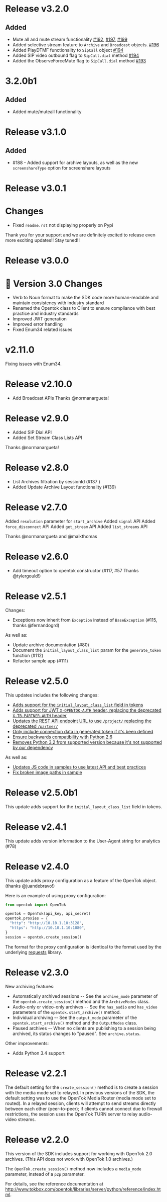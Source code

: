 # Release v3.2.0

## Added

- Mute all and mute stream functionality [#192](https://github.com/opentok/Opentok-Python-SDK/pull/192), [#197](https://github.com/opentok/Opentok-Python-SDK/pull/197), [#199](https://github.com/opentok/Opentok-Python-SDK/pull/199)
- Added selective stream feature to `Archive` and `Broadcast` objects. [#196](https://github.com/opentok/Opentok-Python-SDK/pull/196)
- Added PlayDTMF functionality to `SipCall` object [#194](https://github.com/opentok/Opentok-Python-SDK/pull/194)
- Added SIP video outbound flag to `SipCall.dial` method [#194](https://github.com/opentok/Opentok-Python-SDK/pull/194)
- Added the ObserveForceMute flag to `SipCall.dial` method [#193](https://github.com/opentok/Opentok-Python-SDK/pull/193)

# 3.2.0b1

## Added

- Added mute/muteall functionality

# Release v3.1.0

## Added

* #188 - Added support for archive layouts, as well as the new `screenshareType` option for screenshare layouts

# Release v3.0.1

# Changes

- Fixed `readme.rst` not displaying properly on Pypi

Thank you for your support and we are definitely excited to release even more exciting updates!! Stay tuned!!

# Release v3.0.0

# 🎉   Version 3.0 Changes

- Verb to Noun format to make the SDK code more human-readable and maintain consistency with industry standard
- Renamed the Opentok class to Client to ensure compliance with best practice and industry standards
- Improved JWT generation
- Improved error handling
- Fixed Enum34 related issues

# v2.11.0

Fixing issues with Enum34.

# Release v2.10.0

- Add Broadcast APIs
Thanks @normanargueta!

# Release v2.9.0

- Added SIP Dial API
- Added Set Stream Class Lists API

Thanks @normanargueta!

# Release v2.8.0

- List Archives filtration by sessionId (#137 )
- Added Update Archive Layout functionality (#139)

# Release v2.7.0

Added `resolution` parameter for `start_archive`
Added `signal` API
Added `force_disconnect` API
Added `get_stream` API
Added `list_streams` API

Thanks @normanargueta and @maikthomas

# Release v2.6.0

- Add timeout option to opentok constructor (#117, #57 Thanks @tylergould!)

# Release v2.5.1

Changes:

- Exceptions now inherit from `Exception` instead of `BaseException` (#115, thanks @fernandogrd)

As well as:

- Update archive documentation (#80)
- Document the `initial_layout_class_list` param for the `generate_token` function (#112)
- Refactor sample app (#111)

# Release v2.5.0

This updates includes the following changes:

- [Adds support for the `initial_layout_class_list` field in tokens](https://github.com/opentok/Opentok-Python-SDK/pull/77)
- [Adds support for JWT `X-OPENTOK-AUTH` header, replacing the deprecated `X-TB-PARTNER-AUTH` header](https://github.com/opentok/Opentok-Python-SDK/pull/86)
- [Updates the REST API endpoint URL to use `/project/` replacing the deprecated `/partner/`](https://github.com/opentok/Opentok-Python-SDK/pull/105)
- [Only include connection data in generated token if it's been defined](https://github.com/opentok/Opentok-Python-SDK/pull/106)
- [Ensure backwards compatibility with Python 2.6](https://github.com/opentok/Opentok-Python-SDK/pull/91)
- [Removes Python 3.2 from supported version because it's not supported by our dependency](https://github.com/opentok/Opentok-Python-SDK/pull/105)

As well as:

- [Updates JS code in samples to use latest API and best practices](https://github.com/opentok/Opentok-Python-SDK/pull/108)
- [Fix broken image paths in sample](https://github.com/opentok/Opentok-Python-SDK/pull/104)

# Release v2.5.0b1

This update adds support for the `initial_layout_class_list` field in tokens.

# Release v2.4.1

This update adds version information to the User-Agent string for analytics (#78)

# Release v2.4.0

This update adds proxy configuration as a feature of the OpenTok object. (thanks @juandebravo!)

Here is an example of using proxy configuration:

``` python
from opentok import OpenTok

opentok = OpenTok(api_key, api_secret)
opentok.proxies = {
  "http": "http://10.10.1.10:3128",
  "https": "http://10.10.1.10:1080",
}
session = opentok.create_session()
```

The format for the proxy configuration is identical to the format used by the underlying [requests](http://docs.python-requests.org/en/latest/user/advanced/#proxies) library.

# Release v2.3.0

New archiving features:
-  Automatically archived sessions -- See the `archive_mode` parameter of the `opentok.create_session()` method and the `ArchiveModes` class.
-  Audio-only or video-only archives -- See the `has_audio` and `has_video` parameters of the `opentok.start_archive()` method.
-  Individual archiving -- See the `output_mode` parameter of the `opentok.start_archive()` method and the `OutputModes` class.
-  Paused archives -- When no clients are publishing to a session being archived, its status changes to "paused". See `archive.status`.

Other improvements:
-  Adds Python 3.4 support

# Release v2.2.1

The default setting for the `create_session()` method is to create a session with the media mode set
to relayed. In previous versions of the SDK, the default setting was to use the OpenTok Media Router
(media mode set to routed). In a relayed session, clients will attempt to send streams directly
between each other (peer-to-peer); if clients cannot connect due to firewall restrictions, the
session uses the OpenTok TURN server to relay audio-video streams.

# Release v2.2.0

This version of the SDK includes support for working with OpenTok 2.0 archives. (This API does not
work with OpenTok 1.0 archives.)

The `OpenTok.create_session()` method now includes a `media_mode` parameter, instead of a `p2p` parameter.

For details, see the reference documentation at
http://www.tokbox.com/opentok/libraries/server/python/reference/index.html.
